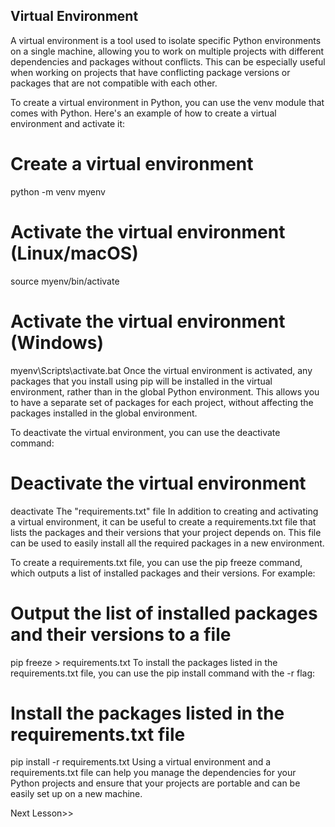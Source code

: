 ## Virtual Environment
A virtual environment is a tool used to isolate specific Python environments on a single machine, allowing you to work on multiple projects with different dependencies and packages without conflicts. This can be especially useful when working on projects that have conflicting package versions or packages that are not compatible with each other.

To create a virtual environment in Python, you can use the venv module that comes with Python. Here's an example of how to create a virtual environment and activate it:

# Create a virtual environment
python -m venv myenv
# Activate the virtual environment (Linux/macOS)
source myenv/bin/activate
# Activate the virtual environment (Windows)
myenv\Scripts\activate.bat
Once the virtual environment is activated, any packages that you install using pip will be installed in the virtual environment, rather than in the global Python environment. This allows you to have a separate set of packages for each project, without affecting the packages installed in the global environment.

To deactivate the virtual environment, you can use the deactivate command:

# Deactivate the virtual environment
deactivate
The "requirements.txt" file
In addition to creating and activating a virtual environment, it can be useful to create a requirements.txt file that lists the packages and their versions that your project depends on. This file can be used to easily install all the required packages in a new environment.

To create a requirements.txt file, you can use the pip freeze command, which outputs a list of installed packages and their versions. For example:

# Output the list of installed packages and their versions to a file
pip freeze > requirements.txt
To install the packages listed in the requirements.txt file, you can use the pip install command with the -r flag:

# Install the packages listed in the requirements.txt file
pip install -r requirements.txt
Using a virtual environment and a requirements.txt file can help you manage the dependencies for your Python projects and ensure that your projects are portable and can be easily set up on a new machine.

Next Lesson>>